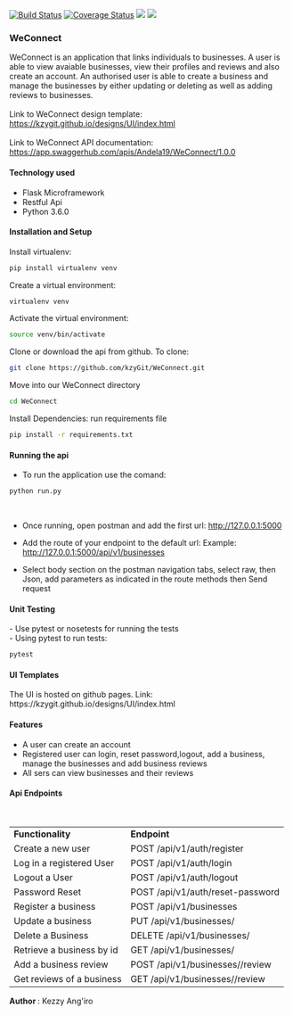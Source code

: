 [![Build Status](https://travis-ci.org/kzyGit/WeConnect.svg?branch=api)](https://travis-ci.org/kzyGit/WeConnect)
[![Coverage Status](https://coveralls.io/repos/github/kzyGit/WeConnect/badge.svg?branch=develop)](https://coveralls.io/github/kzyGit/WeConnect?branch=develop)
<a href="https://codeclimate.com/github/codeclimate/codeclimate/maintainability"><img src="https://api.codeclimate.com/v1/badges/a99a88d28ad37a79dbf6/maintainability" /></a>
<a href="https://codeclimate.com/github/codeclimate/codeclimate/test_coverage"><img src="https://api.codeclimate.com/v1/badges/a99a88d28ad37a79dbf6/test_coverage" /></a>

<h3>WeConnect</h3>

WeConnect is an application that links individuals to businesses. A user is able to view avaiable businesses, view their profiles and reviews and also create an account. An authorised user is able to create a business and manage the businesses by either updating or deleting as well as adding reviews to businesses.<br><br>
Link to WeConnect design template: https://kzygit.github.io/designs/UI/index.html<br><br>
Link to WeConnect API documentation: https://app.swaggerhub.com/apis/Andela19/WeConnect/1.0.0<br> 

<h4>Technology used</h4>
<ul>
  <li>Flask Microframework</li>
  <li>Restful Api</li>
  <li>Python 3.6.0</li>
 </ul>

<h4>Installation and Setup</h4>

Install virtualenv:<br>

 ```sh
pip install virtualenv venv
 ```
 
Create a virtual environment:<br>

 ```sh
virtualenv venv
 ```
Activate the virtual environment:<br>

 ```sh
source venv/bin/activate
 ```
Clone or download the api from github. To clone:<br>

```sh
git clone https://github.com/kzyGit/WeConnect.git
```
Move into our WeConnect directory <br>
 
 ```sh
 cd WeConnect
 ```
Install Dependencies: run requirements file<br>
 
 ```sh
 pip install -r requirements.txt
 ```
<h4>Running the api</h4>

- To run the application use the comand:<br>
```sh
python run.py
```
<br>

- Once running, open postman and add the first url: http://127.0.0.1:5000 <br>
- Add the route of your endpoint to the default url: Example: http://127.0.0.1:5000/api/v1/businesses <br>


- Select body section on the postman navigation tabs, select raw, then Json, add parameters as indicated in the route methods then Send request


<h4>Unit Testing</h4>
  - Use pytest or nosetests for running the tests<br>
  - Using pytest to run tests:<br>

  ```sh
  pytest
  ```

<h4>UI Templates</h4>
The UI is hosted on github pages. Link: https://kzygit.github.io/designs/UI/index.html

<h4>Features</h4>

  <ul>
  <li>A user can create an account</li>
  <li>Registered user can login, reset password,logout, add a business, manage the businesses and add business reviews</li>
  <li>All sers can view businesses and their reviews</li>
  </ul>

<h4> Api Endpoints </h4>
<br>
<table>
  <tr><td><b>Functionality</b></td><td><b>Endpoint</b></td></tr>

<tr><td>Create a new user</td><td>POST /api/v1/auth/register</td></tr>
<tr><td>Log in a registered User</td><td>POST /api/v1/auth/login</td></tr>
<tr><td>Logout a User</td><td>POST /api/v1/auth/logout</td></tr>
<tr><td>Password Reset</td><td>POST /api/v1/auth/reset-password</td></tr>
<tr><td>Register a business</td><td>POST /api/v1/businesses</td></tr>
<tr><td>Update a business</td><td>PUT /api/v1/businesses/<businessId></td></tr>
<tr><td>Delete a Business</td><td>DELETE /api/v1/businesses/<businessId></td></tr>
<tr><td>Retrieve a business by id</td><td>GET /api/v1/businesses/<businessId></td></tr>
<tr><td>Add a business review</td><td>POST /api/v1/businesses/<businessId>/review</td></tr>
<tr><td>Get reviews of a business</td><td>GET /api/v1/businesses/<businessId>/review</td></tr>

</table>

<b> Author </b>: Kezzy Ang'iro




